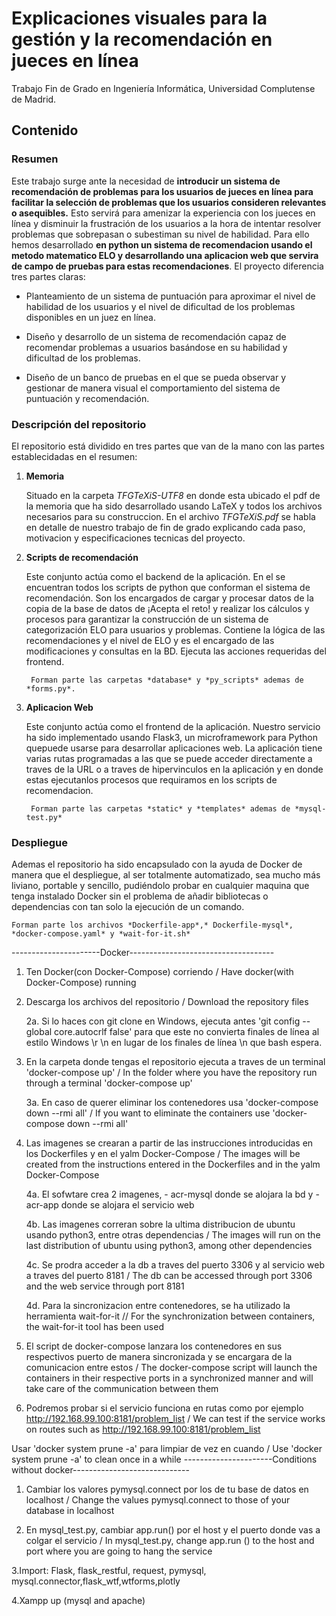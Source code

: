 # Explicaciones visuales para la gestión y la recomendación en jueces en línea

Trabajo Fin de Grado en Ingeniería Informática, Universidad Complutense de Madrid.

## Contenido

### Resumen

Este trabajo surge ante la necesidad de **introducir un sistema de recomendación de problemas para los usuarios de jueces en línea para facilitar la selección de problemas que los usuarios consideren relevantes o asequibles.** Esto servirá para amenizar la experiencia con los jueces en línea y disminuir la frustración de los usuarios a la hora de intentar resolver problemas que sobrepasan o subestiman su nivel de habilidad. Para ello hemos desarrollado **en python un sistema de recomendacion usando el metodo matematico ELO y desarrollando una aplicacion web que servira de campo de pruebas para estas recomendaciones**. El proyecto diferencia tres partes claras:

- Planteamiento de un sistema de puntuación para aproximar el nivel de habilidad de los usuarios y el nivel de dificultad de los problemas disponibles en un juez en línea.

- Diseño y desarrollo de un sistema de recomendación capaz de recomendar problemas a usuarios basándose en su habilidad y dificultad de los problemas.

- Diseño de un banco de pruebas en el que se pueda observar y gestionar de manera visual el comportamiento del sistema de puntuación y recomendación.

### Descripción del repositorio

El repositorio está dividido en tres partes que van de la mano con las partes establecidadas en el resumen:

1. **Memoria**
	
	Situado en la carpeta *TFGTeXiS-UTF8* en donde esta ubicado el pdf de la memoria que ha sido desarrollado usando LaTeX y todos los archivos necesarios para su construccion. En el archivo *TFGTeXiS.pdf* se habla en detalle de nuestro trabajo de fin de grado explicando cada paso, motivacion y especificaciones tecnicas del proyecto.
2. **Scripts de recomendación**

	Este conjunto actúa como el backend de la aplicación. En el se encuentran todos los scripts de python que conforman el sistema de recomendación. Son los encargados de cargar y procesar datos de la copia de la base de datos de ¡Acepta el reto! y realizar los cálculos y procesos para garantizar la construcción de un sistema de categorización ELO para usuarios y problemas. Contiene la lógica de las recomendaciones y el nivel de ELO y es el encargado de las modificaciones y consultas en la BD. Ejecuta las acciones requeridas del frontend. 
	
		Forman parte las carpetas *database* y *py_scripts* ademas de *forms.py*.
3. **Aplicacion Web**

	Este conjunto actúa como el frontend de la aplicación. Nuestro servicio ha sido implementado usando Flask3, un microframework para Python quepuede usarse para desarrollar aplicaciones web. La aplicación tiene varias rutas programadas a las que se puede acceder directamente a traves de la URL o a traves de hipervinculos en la aplicación y en donde estas ejecutanlos procesos que requiramos en los scripts de recomendacion. 
	
		Forman parte las carpetas *static* y *templates* ademas de *mysql-test.py*

### Despliegue

Ademas el repositorio ha sido encapsulado con la ayuda de Docker de manera que el despliegue, al ser totalmente automatizado, sea mucho más liviano, portable y sencillo, pudiéndolo probar en cualquier maquina que tenga instalado Docker sin el problema de añadir bibliotecas o dependencias con tan solo la ejecución de un comando.

	Forman parte los archivos *Dockerfile-app*,* Dockerfile-mysql*, *docker-compose.yaml* y *wait-for-it.sh*

----------------------Docker------------------------------------
1. Ten Docker(con Docker-Compose) corriendo / Have docker(with Docker-Compose) running

2. Descarga los archivos del repositorio / Download the repository files

	2a. Si lo haces con git clone en Windows, ejecuta antes 'git config --global core.autocrlf false' para que este no convierta finales de línea al estilo Windows \r \n en lugar de los finales de línea \n que bash espera.
    
3. En la carpeta donde tengas el repositorio ejecuta a traves de un terminal 'docker-compose up' / In the folder where you have the repository run through a terminal 'docker-compose up'

    3a. En caso de querer eliminar los contenedores usa 'docker-compose down --rmi all' / 
If you want to eliminate the containers use 'docker-compose down --rmi all'

4. Las imagenes se crearan a partir de las instrucciones introducidas en los Dockerfiles y en el yalm Docker-Compose / The images will be created from the instructions entered in the Dockerfiles and in the yalm Docker-Compose

    4a. El sofwtare crea 2 imagenes, - acr-mysql donde se alojara la bd y - acr-app donde se alojara el servicio web
    
    4b. Las imagenes correran sobre la ultima distribucion de ubuntu usando python3, entre otras dependencias / The images will run on       the last distribution of ubuntu using python3, among other dependencies
    
    4c. Se prodra acceder a la db a traves del puerto 3306 y al servicio web a traves del puerto 8181 / The db can be accessed through       port 3306 and the web service through port 8181
    
    4d. Para la sincronizacion entre contenedores, se ha utilizado la herramienta wait-for-it //  For the synchronization between containers, the wait-for-it tool has been used
    
5. El script de docker-compose lanzara los contenedores en sus respectivos puerto de manera sincronizada y se encargara de la comunicacion entre estos / The docker-compose script will launch the containers in their respective ports in a synchronized manner and will take care of the communication between them

6. Podremos probar si el servicio funciona en rutas como por ejemplo http://192.168.99.100:8181/problem_list / We can test if the service works on routes such as http://192.168.99.100:8181/problem_list

Usar 'docker system prune -a' para limpiar de vez en cuando / Use 'docker system prune -a' to clean once in a while
----------------------Conditions without docker-----------------------------
1. Cambiar los valores pymysql.connect por los de tu base de datos en localhost / Change the values pymysql.connect to those of your database in localhost

2. En mysql_test.py, cambiar app.run() por el host y el puerto donde vas a colgar el servicio / In mysql_test.py, change app.run () to the host and port where you are going to hang the service

3.Import: Flask, flask_restful, request, pymysql, mysql.connector,flask_wtf,wtforms,plotly

4.Xampp up (mysql and apache)

